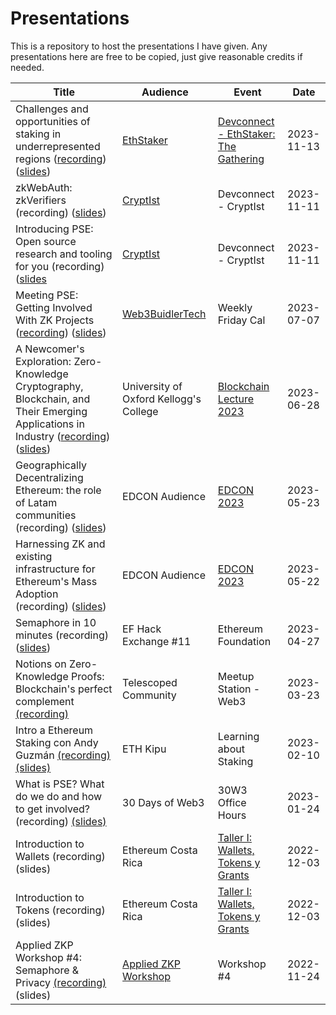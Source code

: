 # Presentations
This is a repository to host the presentations I have given. Any presentations here are free to be copied, just give reasonable credits if needed.

|     Title     |     Audience     |     Event     |     Date     |
|     -----     |     -------      |     --------  |      ------- |
| Challenges and opportunities of staking in underrepresented regions ([recording](https://www.youtube.com/watch?v=FKfhTl5jaZM))([slides](https://docs.google.com/presentation/d/1lJCt45J2vjpYcryARuoEwylZutfoZUXomQzSzqu-640/edit?usp=sharing)) | [EthStaker](https://ethstaker.cc/events/staking-gathering-2023) | [Devconnect - EthStaker: The Gathering](https://ethstaker.cc/#staking-gathering) | 2023-11-13 |
| zkWebAuth: zkVerifiers (recording) ([slides](https://docs.google.com/presentation/d/1p3zz7xBGrDS6Mf5GYuaNC72h9Ff6tgtAXo95VX2A6nY/edit?usp=sharing)) | [CryptIst](https://www.cryptist.org/) | Devconnect - CryptIst | 2023-11-11 |
| Introducing PSE: Open source research and tooling for you (recording) ([slides](https://docs.google.com/presentation/d/1EwitGkQLNHhtjfcpgGq8NjbvenfpqKZPRXbqhfA6KLs/edit?usp=sharing) |  [CryptIst](https://www.cryptist.org/) | Devconnect - CryptIst | 2023-11-11 |
| Meeting PSE: Getting Involved With ZK Projects ([recording](https://www.youtube.com/watch?v=U6zy_UCtUlY)) ([slides](https://docs.google.com/presentation/d/1zXAsGyyq_DZ2WdGjCow3cP0TVhTxkfRaa3q3Rz6z4U4/edit?usp=sharing)) |  [Web3BuidlerTech](https://twitter.com/Web3BuidlerTech) | Weekly Friday Cal | 2023-07-07 |
| A Newcomer's Exploration: Zero-Knowledge Cryptography, Blockchain, and Their Emerging Applications in Industry ([recording]( https://www.youtube.com/watch?v=zcsJROupEQU)) ([slides](https://docs.google.com/presentation/d/1nhOPoaqMe7D96DBsoYB40X28U3bO2ogIcuYu4P2HyY4/edit?usp=sharing )) | University of Oxford Kellogg's College | [Blockchain Lecture 2023](https://www.eventbrite.co.uk/e/blockchain-lecture-2023-tickets-638024698047) | 2023-06-28 |
| Geographically Decentralizing Ethereum: the role of Latam communities (recording) ([slides](https://docs.google.com/presentation/d/1UKEaofZD8DIJkp1lLkC13izMT4ewAUq-Xcl4YlvoikA/edit?usp=sharing)) | EDCON Audience | [EDCON 2023](https://edcon.io/) | 2023-05-23 |
| Harnessing ZK and existing infrastructure for Ethereum's Mass Adoption (recording) ([slides](https://docs.google.com/presentation/d/1fT7tUlozv05NmCxnJQt6X4AB9VOroVjYOJjl8G16yJQ/edit?usp=sharing))| EDCON Audience | [EDCON 2023](https://edcon.io/) | 2023-05-22 |
| Semaphore in 10 minutes (recording) ([slides](https://www.canva.com/design/DAFh9pEvVIY/Tf-RBTkFlDysqMAbn5qHeg/view?utm_content=DAFh9pEvVIY&utm_campaign=designshare&utm_medium=link&utm_source=publishsharelink)) | EF Hack Exchange #11 | Ethereum Foundation | 2023-04-27 |
| Notions on Zero-Knowledge Proofs: Blockchain's perfect complement [(recording)](https://www.youtube.com/watch?v=52f2lo4fhH8) | Telescoped Community | Meetup Station - Web3 | 2023-03-23 |
| Intro a Ethereum Staking con Andy Guzmán [(recording)](https://www.youtube.com/watch?v=0hjqYOCvJcA&)[(slides)](https://docs.google.com/presentation/d/1hbQOXqHxupG_Q8L_FiFfnnZTKkEHEUgwdRh0UTo7r-U/edit?usp=sharing) | ETH Kipu | Learning about Staking | 2023-02-10 |
|What is PSE? What do we do and how to get involved? (recording) [(slides)](https://docs.google.com/presentation/d/1_9dZS--ryGfcCDB2b1dP8X4T4iCcd1E6fPHTQjeoPIA/edit?usp=sharing) | 30 Days of Web3 | 30W3 Office Hours | 2023-01-24 |  
| Introduction to Wallets (recording)(slides) | Ethereum Costa Rica | [Taller I: Wallets, Tokens y Grants](https://www.meetup.com/ethereumcr/events/289942493/) | 2022-12-03 |  
| Introduction to Tokens (recording)(slides) | Ethereum Costa Rica | [Taller I: Wallets, Tokens y Grants](https://www.meetup.com/ethereumcr/events/289942493/) | 2022-12-03 |
| Applied ZKP Workshop #4: Semaphore & Privacy [(recording)](https://www.youtube.com/watch?v=c0cKR78TIBg&t=8s)(slides)| [Applied ZKP Workshop](https://github.com/Poseidon-ZKP/Applied-ZKP-Workshop) | Workshop #4 | 2022-11-24 |


